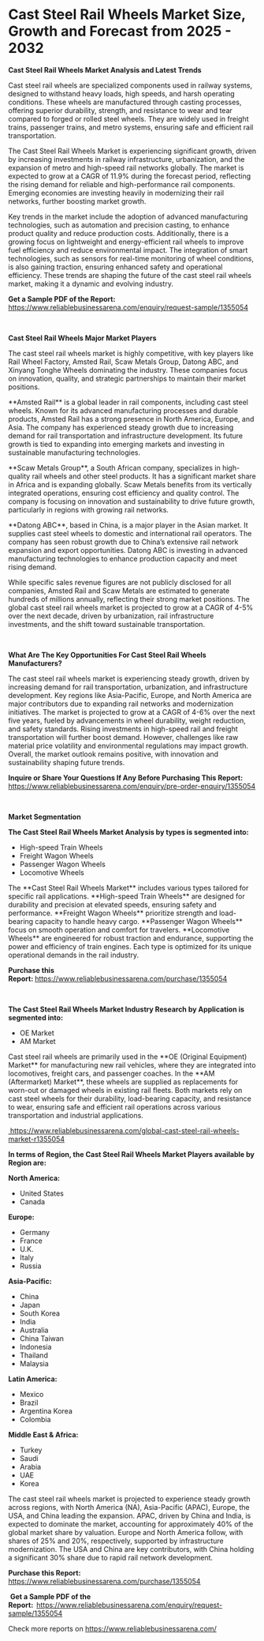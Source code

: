 <p><h1>Cast Steel Rail Wheels Market Size, Growth and Forecast from 2025 - 2032</h1></p><p><strong>Cast Steel Rail Wheels Market Analysis and Latest Trends</strong></p>
<p><p>Cast steel rail wheels are specialized components used in railway systems, designed to withstand heavy loads, high speeds, and harsh operating conditions. These wheels are manufactured through casting processes, offering superior durability, strength, and resistance to wear and tear compared to forged or rolled steel wheels. They are widely used in freight trains, passenger trains, and metro systems, ensuring safe and efficient rail transportation.</p><p>The Cast Steel Rail Wheels Market is experiencing significant growth, driven by increasing investments in railway infrastructure, urbanization, and the expansion of metro and high-speed rail networks globally. The market is expected to grow at a CAGR of 11.9% during the forecast period, reflecting the rising demand for reliable and high-performance rail components. Emerging economies are investing heavily in modernizing their rail networks, further boosting market growth.</p><p>Key trends in the market include the adoption of advanced manufacturing technologies, such as automation and precision casting, to enhance product quality and reduce production costs. Additionally, there is a growing focus on lightweight and energy-efficient rail wheels to improve fuel efficiency and reduce environmental impact. The integration of smart technologies, such as sensors for real-time monitoring of wheel conditions, is also gaining traction, ensuring enhanced safety and operational efficiency. These trends are shaping the future of the cast steel rail wheels market, making it a dynamic and evolving industry.</p></p>
<p><strong>Get a Sample PDF of the Report:&nbsp;</strong> <a href="https://www.reliablebusinessarena.com/enquiry/request-sample/1355054?utm_campaign=1892&utm_medium=2&utm_source=Github&utm_content=ia&utm_term=24012025&utm_id=cast-steel-rail-wheels">https://www.reliablebusinessarena.com/enquiry/request-sample/1355054</a></p>
<p>&nbsp;</p>
<p><strong>Cast Steel Rail Wheels Major Market Players</strong></p>
<p><p>The cast steel rail wheels market is highly competitive, with key players like Rail Wheel Factory, Amsted Rail, Scaw Metals Group, Datong ABC, and Xinyang Tonghe Wheels dominating the industry. These companies focus on innovation, quality, and strategic partnerships to maintain their market positions.</p><p>**Amsted Rail** is a global leader in rail components, including cast steel wheels. Known for its advanced manufacturing processes and durable products, Amsted Rail has a strong presence in North America, Europe, and Asia. The company has experienced steady growth due to increasing demand for rail transportation and infrastructure development. Its future growth is tied to expanding into emerging markets and investing in sustainable manufacturing technologies.</p><p>**Scaw Metals Group**, a South African company, specializes in high-quality rail wheels and other steel products. It has a significant market share in Africa and is expanding globally. Scaw Metals benefits from its vertically integrated operations, ensuring cost efficiency and quality control. The company is focusing on innovation and sustainability to drive future growth, particularly in regions with growing rail networks.</p><p>**Datong ABC**, based in China, is a major player in the Asian market. It supplies cast steel wheels to domestic and international rail operators. The company has seen robust growth due to China’s extensive rail network expansion and export opportunities. Datong ABC is investing in advanced manufacturing technologies to enhance production capacity and meet rising demand.</p><p>While specific sales revenue figures are not publicly disclosed for all companies, Amsted Rail and Scaw Metals are estimated to generate hundreds of millions annually, reflecting their strong market positions. The global cast steel rail wheels market is projected to grow at a CAGR of 4-5% over the next decade, driven by urbanization, rail infrastructure investments, and the shift toward sustainable transportation.</p></p>
<p>&nbsp;</p>
<p><strong>What Are The Key Opportunities For Cast Steel Rail Wheels Manufacturers?</strong></p>
<p><p>The cast steel rail wheels market is experiencing steady growth, driven by increasing demand for rail transportation, urbanization, and infrastructure development. Key regions like Asia-Pacific, Europe, and North America are major contributors due to expanding rail networks and modernization initiatives. The market is projected to grow at a CAGR of 4-6% over the next five years, fueled by advancements in wheel durability, weight reduction, and safety standards. Rising investments in high-speed rail and freight transportation will further boost demand. However, challenges like raw material price volatility and environmental regulations may impact growth. Overall, the market outlook remains positive, with innovation and sustainability shaping future trends.</p></p>
<p><strong>Inquire or Share Your Questions If Any Before Purchasing This Report:</strong> <a href="https://www.reliablebusinessarena.com/enquiry/pre-order-enquiry/1355054?utm_campaign=1892&utm_medium=2&utm_source=Github&utm_content=ia&utm_term=24012025&utm_id=cast-steel-rail-wheels">https://www.reliablebusinessarena.com/enquiry/pre-order-enquiry/1355054</a></p>
<p>&nbsp;</p>
<p><strong>Market Segmentation</strong></p>
<p><strong>The Cast Steel Rail Wheels Market Analysis by types is segmented into:</strong></p>
<p><ul><li>High-speed Train Wheels</li><li>Freight Wagon Wheels</li><li>Passenger Wagon Wheels</li><li>Locomotive Wheels</li></ul></p>
<p><p>The **Cast Steel Rail Wheels Market** includes various types tailored for specific rail applications. **High-speed Train Wheels** are designed for durability and precision at elevated speeds, ensuring safety and performance. **Freight Wagon Wheels** prioritize strength and load-bearing capacity to handle heavy cargo. **Passenger Wagon Wheels** focus on smooth operation and comfort for travelers. **Locomotive Wheels** are engineered for robust traction and endurance, supporting the power and efficiency of train engines. Each type is optimized for its unique operational demands in the rail industry.</p></p>
<p><strong>Purchase this Report:&nbsp;</strong><a href="https://www.reliablebusinessarena.com/purchase/1355054?utm_campaign=1892&utm_medium=2&utm_source=Github&utm_content=ia&utm_term=24012025&utm_id=cast-steel-rail-wheels">https://www.reliablebusinessarena.com/purchase/1355054</a></p>
<p>&nbsp;</p>
<p><strong>The Cast Steel Rail Wheels Market Industry Research by Application is segmented into:</strong></p>
<p><ul><li>OE Market</li><li>AM Market</li></ul></p>
<p><p>Cast steel rail wheels are primarily used in the **OE (Original Equipment) Market** for manufacturing new rail vehicles, where they are integrated into locomotives, freight cars, and passenger coaches. In the **AM (Aftermarket) Market**, these wheels are supplied as replacements for worn-out or damaged wheels in existing rail fleets. Both markets rely on cast steel wheels for their durability, load-bearing capacity, and resistance to wear, ensuring safe and efficient rail operations across various transportation and industrial applications.</p></p>
<p><a href="https://www.reliablebusinessarena.com/global-cast-steel-rail-wheels-market-r1355054?utm_campaign=1892&utm_medium=2&utm_source=Github&utm_content=ia&utm_term=24012025&utm_id=cast-steel-rail-wheels">&nbsp;https://www.reliablebusinessarena.com/global-cast-steel-rail-wheels-market-r1355054</a></p>
<p><strong>In terms of Region, the Cast Steel Rail Wheels Market Players available by Region are:</strong></p>
<p>
    <p> <strong> North America: </strong>
        <ul>
            <li>United States</li>
            <li>Canada</li>
        </ul>
        </p> 
    <p> <strong> Europe: </strong>
        <ul>
            <li>Germany</li>
            <li>France</li>
            <li>U.K.</li>
            <li>Italy</li>
            <li>Russia</li>
        </ul>
        </p> 
    <p> <strong> Asia-Pacific: </strong>
        <ul>
            <li>China</li>
            <li>Japan</li>
            <li>South Korea</li>
            <li>India</li>
            <li>Australia</li>
            <li>China Taiwan</li>
            <li>Indonesia</li>
            <li>Thailand</li>
            <li>Malaysia</li>
        </ul>
        </p> 
    <p> <strong> Latin America: </strong>
        <ul>
            <li>Mexico</li>
            <li>Brazil</li>
            <li>Argentina Korea</li>
            <li>Colombia</li>
        </ul>
        </p> 
    <p> <strong> Middle East & Africa: </strong>
        <ul>
            <li>Turkey</li>
            <li>Saudi</li>
            <li>Arabia</li>
            <li>UAE</li>
            <li>Korea</li>
        </ul>
    </p>
    </p>
<p><p>The cast steel rail wheels market is projected to experience steady growth across regions, with North America (NA), Asia-Pacific (APAC), Europe, the USA, and China leading the expansion. APAC, driven by China and India, is expected to dominate the market, accounting for approximately 40% of the global market share by valuation. Europe and North America follow, with shares of 25% and 20%, respectively, supported by infrastructure modernization. The USA and China are key contributors, with China holding a significant 30% share due to rapid rail network development.</p></p>
<p><strong>Purchase this Report: </strong><a href="https://www.reliablebusinessarena.com/purchase/1355054?utm_campaign=1892&utm_medium=2&utm_source=Github&utm_content=ia&utm_term=24012025&utm_id=cast-steel-rail-wheels">https://www.reliablebusinessarena.com/purchase/1355054</a></p>
<p>&nbsp;<strong>Get a Sample PDF of the Report:&nbsp;&nbsp;</strong><a href="https://www.reliablebusinessarena.com/enquiry/request-sample/1355054?utm_campaign=1892&utm_medium=2&utm_source=Github&utm_content=ia&utm_term=24012025&utm_id=cast-steel-rail-wheels">https://www.reliablebusinessarena.com/enquiry/request-sample/1355054</a></p>
<p><strong></strong></p>
<p>Check more reports on <a href="https://www.reliablebusinessarena.com/?utm_campaign=1892&utm_medium=2&utm_source=Github&utm_content=ia&utm_term=24012025&utm_id=cast-steel-rail-wheels">https://www.reliablebusinessarena.com/</a></p>